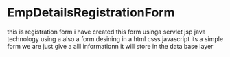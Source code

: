 # EmpDetailsRegistrationForm

this  is   registration  form  i have  created  this  form  usinga  servlet  jsp java technology  using  a  also  a  form  desining  in a   html csss javascript  its  a  simple  form  we are  just  give  a  alll informationn it  will store  in the data base layer 
